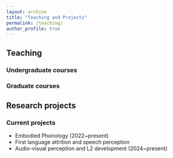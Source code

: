 ```yaml
---
layout: archive
title: "Teaching and Projects"
permalink: /teaching/
author_profile: true
---
```


## Teaching
### Undergraduate courses

### Graduate courses

## Research projects
### Current projects
- Embodied Phonology (2022~present)
- First language attrition and speech perception 
- Audio-visual perception and L2 development (2024~present)
